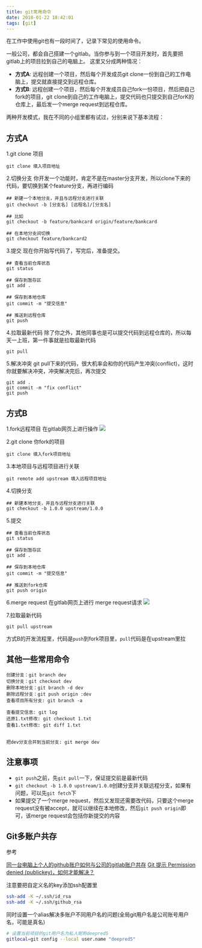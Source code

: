 ```yaml
---
title: git常用命令
date: 2018-01-22 18:42:01
tags: [git]
---
```

在工作中使用git也有一段时间了，记录下常见的使用命令。

一般公司，都会自己搭建一个gitlab。当你参与到一个项目开发时，首先要把gitlab上的项目拉到自己的电脑上。
这里又分成两种情况：
* **方式A**: 远程创建一个项目，然后每个开发成员git clone一份到自己的工作电脑上，提交就直接提交到远程仓库。
* **方式B**: 远程创建一个项目，然后每个开发成员自己fork一份项目，然后把自己fork的项目，git clone到自己的工作电脑上，提交代码也只提交到自己forK的仓库上，最后发一个merge request到远程仓库。
<!-- more -->

两种开发模式，我在不同的小组里都有试过，分别来说下基本流程：

## 方式A

1.git clone 项目
```
git clone 填入项目地址
```
2.切换分支
你开发一个功能时，肯定不是在master分支开发，所以clone下来的代码，要切换到某个feature分支，再进行编码
```
## 新建一个本地分支，并且与远程分支进行关联
git checkout -b [分支名] [远程名]/[分支名]

## 比如
git checkout -b feature/bankcard origin/feature/bankcard

## 在本地分支间切换
git checkout feature/bankcard2
```

3.提交
现在你开始写代码了，写完后，准备提交。
```
## 查看当前仓库状态
git status

## 保存到暂存区
git add .

## 保存到本地仓库
git commit -m "提交信息"

## 推送到远程仓库
git push
```

4.拉取最新代码
除了你之外，其他同事也是可以提交代码到远程仓库的，所以每天一上班，第一件事就是拉取最新代码
```
git pull
```

5.解决冲突
git pull下来的代码，很大机率会和你的代码产生冲突(conflict)，这时你就要解决冲突，冲突解决完后，再次提交
```
git add .
git commit -m "fix conflict"
git push
```

## 方式B
1.fork远程项目
在gitlab网页上进行操作
![](//pic.deepred5.com/fork2.png)

2.git clone 你fork的项目
```
git clone 填入fork项目地址
```

3.本地项目与远程项目进行关联
```
git remote add upstream 填入远程项目地址
```

4.切换分支
```
## 新建本地分支，并且与远程分支进行关联
git checkout -b 1.0.0 upstream/1.0.0
```

5.提交
```
## 查看当前仓库状态
git status

## 保存到暂存区
git add .

## 保存到本地仓库
git commit -m "提交信息"

## 推送到fork仓库
git push origin
```

6.merge request
在gitlab网页上进行 merge request请求
![](//pic.deepred5.com/merge.png)

7.拉取最新代码
```
git pull upstream
```
方式B的开发流程里，代码是`push`到fork项目里，`pull`代码是在upstream里拉

## 其他一些常用命令
```
创建分支：git branch dev
切换分支：git checkout dev
删除本地分支：git branch -d dev
删除远程分支：git push origin :dev
查看项目所有分支: git branch -a

查看提交信息: git log
还原1.txt修改: git checkout 1.txt
查看1.txt修改: git diff 1.txt


把dev分支合并到当前分支: git merge dev
```

## 注意事项

* `git push`之前，先`git pull`一下，保证提交前是最新代码
* `git checkout -b 1.0.0 upstream/1.0.0`创建分支并关联远程分支，如果有问题，可以先`git fetch`下
* 如果提交了一个merge request，然后又发现还需要改代码，只要这个merge request没有被accept，就可以继续在本地修改，然后`git push origin`即可，该merge request会包括你新提交的内容


## Git多账户共存

参考

[同一台电脑上个人的github账户如何与公司的gitlab账户共存](https://www.cnblogs.com/hezhi/p/10317642.html)
[Git 提示 Permission denied (publickey)，如何才能解决？](https://zhuanlan.zhihu.com/p/281094708)

注意要把自定义名的key添加ssh配置里
```bash
ssh-add -K ~/.ssh/id_rsa
ssh-add -K ~/.ssh/github_rsa
```

同时设置一个alias解决多账户不同用户名的问题(全局git用户名是公司账号用户名，可能是真名)
```bash
# 设置当前项目的git用户名为私人昵称deepred5
gitlocal=git config --local user.name "deepred5"
```